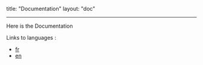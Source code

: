 title: "Documentation"
layout: "doc"

---


Here is the Documentation

Links to languages :

* [fr](/docs/fr)
* [en](/docs/en)
